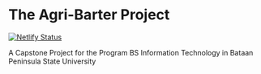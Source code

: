 # The Agri-Barter Project

[![Netlify Status](https://api.netlify.com/api/v1/badges/ea69a41c-f297-4dfb-9645-acf1ccf11ab0/deploy-status)](https://app.netlify.com/sites/agri-barter/deploys)

A Capstone Project for the Program BS Information Technology in Bataan Peninsula State University
